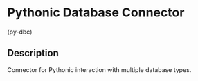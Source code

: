 # Pythonic Database Connector
(py-dbc)


## Description
Connector for Pythonic interaction with multiple database types.
